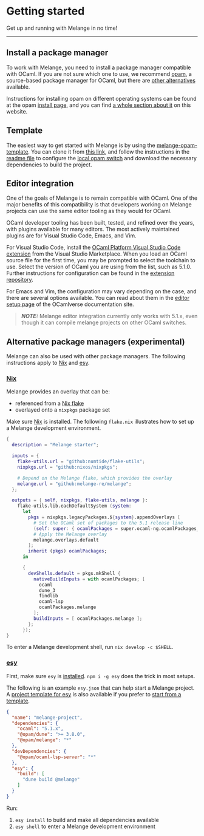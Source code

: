 # Getting started

<p class="centered">Get up and running with Melange in no time!</p>

---

## Install a package manager

To work with Melange, you need to install a package manager compatible with
OCaml. If you are not sure which one to use, we recommend
[opam](https://opam.ocaml.org/), a source-based package manager for OCaml, but
there are [other alternatives](#alternative-package-managers-experimental)
available.

Instructions for installing opam on different operating systems can be found at
the opam [install page](https://opam.ocaml.org/doc/Install.html), and you can
find [a whole section about it](package-management.md) on this website.

## Template

The easiest way to get started with Melange is by using the
[melange-opam-template](https://github.com/melange-re/melange-opam-template).
You can clone it from [this
link](https://github.com/melange-re/melange-opam-template/generate), and follow
the instructions in the [readme
file](https://github.com/melange-re/melange-opam-template/blob/main/README.md)
to configure the [local opam
switch](https://opam.ocaml.org/blog/opam-local-switches/) and download the
necessary dependencies to build the project.

## Editor integration

One of the goals of Melange is to remain compatible with OCaml. One of the major
benefits of this compatibility is that developers working on Melange projects
can use the same editor tooling as they would for OCaml.

OCaml developer tooling has been built, tested, and refined over the years, with
plugins available for many editors. The most actively maintained plugins are for
Visual Studio Code, Emacs, and Vim.

For Visual Studio Code, install the [OCaml Platform Visual Studio Code
extension](https://marketplace.visualstudio.com/items?itemName=ocamllabs.ocaml-platform)
from the Visual Studio Marketplace. When you load an OCaml source file for the
first time, you may be prompted to select the toolchain to use. Select the
version of OCaml you are using from the list, such as 5.1.0. Further
instructions for configuration can be found in the [extension
repository](https://github.com/ocamllabs/vscode-ocaml-platform#setting-up-the-extension-for-your-project).

For Emacs and Vim, the configuration may vary depending on the case, and there
are several options available. You can read about them in the [editor setup
page](http://ocamlverse.net/content/editor_setup.html) of the OCamlverse
documentation site.

> **_NOTE:_** Melange editor integration currently only works with 5.1.x, even
> though it can compile melange projects on other OCaml switches.

## Alternative package managers (experimental)

Melange can also be used with other package managers. The following instructions
apply to [Nix](#nix) and [esy](#esy).

### [Nix](https://nixos.org/)

Melange provides an overlay that can be:

- referenced from a [Nix flake](https://nixos.wiki/wiki/Flakes)
- overlayed onto a `nixpkgs` package set

Make sure [Nix](https://nixos.org/download.html) is installed. The following
`flake.nix` illustrates how to set up a Melange development environment.

```nix
{
  description = "Melange starter";

  inputs = {
    flake-utils.url = "github:numtide/flake-utils";
    nixpkgs.url = "github:nixos/nixpkgs";

    # Depend on the Melange flake, which provides the overlay
    melange.url = "github:melange-re/melange";
  };

  outputs = { self, nixpkgs, flake-utils, melange }:
    flake-utils.lib.eachDefaultSystem (system:
      let
        pkgs = nixpkgs.legacyPackages.${system}.appendOverlays [
          # Set the OCaml set of packages to the 5.1 release line
          (self: super: { ocamlPackages = super.ocaml-ng.ocamlPackages_5_1; })
          # Apply the Melange overlay
          melange.overlays.default
        ];
        inherit (pkgs) ocamlPackages;
      in

      {
        devShells.default = pkgs.mkShell {
          nativeBuildInputs = with ocamlPackages; [
            ocaml
            dune_3
            findlib
            ocaml-lsp
            ocamlPackages.melange
          ];
          buildInputs = [ ocamlPackages.melange ];
        };
      });
}
```

To enter a Melange development shell, run `nix develop -c $SHELL`.

### [esy](https://esy.sh/)

First, make sure `esy` is
[installed](https://esy.sh/docs/en/getting-started.html#install-esy). `npm i -g
esy` does the trick in most setups.

The following is an example `esy.json` that can help start a Melange project. A
[project template for esy](https://github.com/melange-re/melange-esy-template)
is also available if you prefer to [start from a
template](https://github.com/melange-re/melange-esy-template/generate).

```json
{
  "name": "melange-project",
  "dependencies": {
    "ocaml": "5.1.x",
    "@opam/dune": ">= 3.8.0",
    "@opam/melange": "*"
  },
  "devDependencies": {
    "@opam/ocaml-lsp-server": "*"
  },
  "esy": {
    "build": [
      "dune build @melange"
    ]
  }
}
```

Run:

1. `esy install` to build and make all dependencies available
2. `esy shell` to enter a Melange development environment

